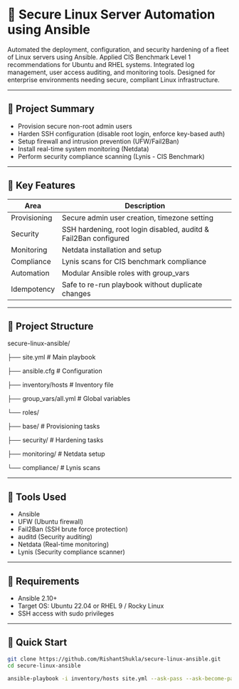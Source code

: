 # 🔐 Secure Linux Server Automation using Ansible

Automated the deployment, configuration, and security hardening of a fleet of Linux servers using Ansible. Applied CIS Benchmark Level 1 recommendations for Ubuntu and RHEL systems. Integrated log management, user access auditing, and monitoring tools. Designed for enterprise environments needing secure, compliant Linux infrastructure.

---

## 📌 Project Summary

- Provision secure non-root admin users  
- Harden SSH configuration (disable root login, enforce key-based auth)  
- Setup firewall and intrusion prevention (UFW/Fail2Ban)  
- Install real-time system monitoring (Netdata)  
- Perform security compliance scanning (Lynis - CIS Benchmark)  

---

## 🔧 Key Features

| Area        | Description                                         |
|-------------|-----------------------------------------------------|
| Provisioning | Secure admin user creation, timezone setting       |
| Security     | SSH hardening, root login disabled, auditd & Fail2Ban configured |
| Monitoring  | Netdata installation and setup                      |
| Compliance  | Lynis scans for CIS benchmark compliance            |
| Automation  | Modular Ansible roles with group_vars               |
| Idempotency | Safe to re-run playbook without duplicate changes   |

---

## 📂 Project Structure

secure-linux-ansible/

├── site.yml # Main playbook

├── ansible.cfg # Configuration

├── inventory/hosts # Inventory file

├── group_vars/all.yml # Global variables

└── roles/

  ├── base/ # Provisioning tasks
  
  ├── security/ # Hardening tasks
  
  ├── monitoring/ # Netdata setup
  
  └── compliance/ # Lynis scans

---

## 🧪 Tools Used

- Ansible  
- UFW (Ubuntu firewall)  
- Fail2Ban (SSH brute force protection)  
- auditd (Security auditing)  
- Netdata (Real-time monitoring)  
- Lynis (Security compliance scanner)  

---

## 🧰 Requirements

- Ansible 2.10+  
- Target OS: Ubuntu 22.04 or RHEL 9 / Rocky Linux  
- SSH access with sudo privileges  

---

## 🚀 Quick Start

```bash
git clone https://github.com/RishantShukla/secure-linux-ansible.git
cd secure-linux-ansible

ansible-playbook -i inventory/hosts site.yml --ask-pass --ask-become-pass
